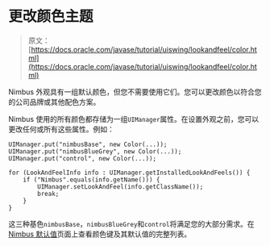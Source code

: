 # 更改颜色主题

> 原文： [https://docs.oracle.com/javase/tutorial/uiswing/lookandfeel/color.html](https://docs.oracle.com/javase/tutorial/uiswing/lookandfeel/color.html)

Nimbus 外观具有一组默认颜色，但您不需要使用它们。您可以更改颜色以符合您的公司品牌或其他配色方案。

Nimbus 使用的所有颜色都存储为一组`UIManager`属性。在设置外观之前，您可以更改任何或所有这些属性。例如：

```
UIManager.put("nimbusBase", new Color(...));
UIManager.put("nimbusBlueGrey", new Color(...));
UIManager.put("control", new Color(...));

for (LookAndFeelInfo info : UIManager.getInstalledLookAndFeels()) {
    if ("Nimbus".equals(info.getName())) {
        UIManager.setLookAndFeel(info.getClassName());
        break;
    }
}

```

这三种基色`nimbusBase`，`nimbusBlueGrey`和`control`将满足您的大部分需求。在 [Nimbus 默认值](_nimbusDefaults.html#primary)页面上查看颜色键及其默认值的完整列表。